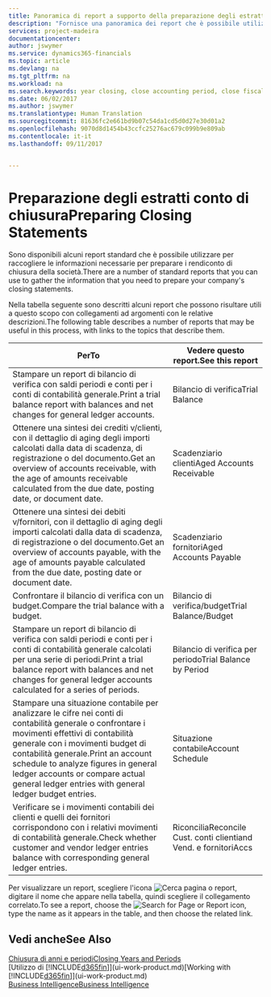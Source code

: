 ```yaml
---
title: Panoramica di report a supporto della preparazione degli estratti conto di chiusura | Documenti Microsoft
description: "Fornisce una panoramica dei report che è possibile utilizzare per raccogliere le informazioni e preparare gli estratti conto di chiusura della società alla chiusura dell'anno fiscale."
services: project-madeira
documentationcenter: 
author: jswymer
ms.service: dynamics365-financials
ms.topic: article
ms.devlang: na
ms.tgt_pltfrm: na
ms.workload: na
ms.search.keywords: year closing, close accounting period, close fiscal year, aging, creditor payments, vendor payments, assets, liabilities, equity, analysis, reporting, financial report, business intelligence, BI, Power Bi, KPI
ms.date: 06/02/2017
ms.author: jswymer
ms.translationtype: Human Translation
ms.sourcegitcommit: 81636fc2e661bd9b07c54da1cd5d0d27e30d01a2
ms.openlocfilehash: 9070d8d1454b43ccfc25276ac679c099b9e809ab
ms.contentlocale: it-it
ms.lasthandoff: 09/11/2017


---
```

# <a name="preparing-closing-statements"></a><span data-ttu-id="90c7c-103">Preparazione degli estratti conto di chiusura</span><span class="sxs-lookup"><span data-stu-id="90c7c-103">Preparing Closing Statements</span></span>
<span data-ttu-id="90c7c-104">Sono disponibili alcuni report standard che è possibile utilizzare per raccogliere le informazioni necessarie per preparare i rendiconto di chiusura della società.</span><span class="sxs-lookup"><span data-stu-id="90c7c-104">There are a number of standard reports that you can use to gather the information that you need to prepare your company's closing statements.</span></span>

<span data-ttu-id="90c7c-105">Nella tabella seguente sono descritti alcuni report che possono risultare utili a questo scopo con collegamenti ad argomenti con le relative descrizioni.</span><span class="sxs-lookup"><span data-stu-id="90c7c-105">The following table describes a number of reports that may be useful in this process, with links to the topics that describe them.</span></span>

| <span data-ttu-id="90c7c-106">Per</span><span class="sxs-lookup"><span data-stu-id="90c7c-106">To</span></span> | <span data-ttu-id="90c7c-107">Vedere questo report.</span><span class="sxs-lookup"><span data-stu-id="90c7c-107">See this report</span></span> |
| --- | --- |
| <span data-ttu-id="90c7c-108">Stampare un report di bilancio di verifica con saldi periodi e conti per i conti di contabilità generale.</span><span class="sxs-lookup"><span data-stu-id="90c7c-108">Print a trial balance report with balances and net changes for general ledger accounts.</span></span> |<span data-ttu-id="90c7c-109">Bilancio di verifica</span><span class="sxs-lookup"><span data-stu-id="90c7c-109">Trial Balance</span></span> |
| <span data-ttu-id="90c7c-110">Ottenere una sintesi dei crediti v/clienti, con il dettaglio di aging degli importi calcolati dalla data di scadenza, di registrazione o del documento.</span><span class="sxs-lookup"><span data-stu-id="90c7c-110">Get an overview of accounts receivable, with the age of amounts receivable calculated from the due date, posting date, or document date.</span></span> |<span data-ttu-id="90c7c-111">Scadenziario clienti</span><span class="sxs-lookup"><span data-stu-id="90c7c-111">Aged Accounts Receivable</span></span> |
| <span data-ttu-id="90c7c-112">Ottenere una sintesi dei debiti v/fornitori, con il dettaglio di aging degli importi calcolati dalla data di scadenza, di registrazione o del documento.</span><span class="sxs-lookup"><span data-stu-id="90c7c-112">Get an overview of accounts payable, with the age of amounts payable calculated from the due date, posting date or document date.</span></span> |<span data-ttu-id="90c7c-113">Scadenziario fornitori</span><span class="sxs-lookup"><span data-stu-id="90c7c-113">Aged Accounts Payable</span></span> |
| <span data-ttu-id="90c7c-114">Confrontare il bilancio di verifica con un budget.</span><span class="sxs-lookup"><span data-stu-id="90c7c-114">Compare the trial balance with a budget.</span></span> |<span data-ttu-id="90c7c-115">Bilancio di verifica/budget</span><span class="sxs-lookup"><span data-stu-id="90c7c-115">Trial Balance/Budget</span></span> |
| <span data-ttu-id="90c7c-116">Stampare un report di bilancio di verifica con saldi periodi e conti per i conti di contabilità generale calcolati per una serie di periodi.</span><span class="sxs-lookup"><span data-stu-id="90c7c-116">Print a trial balance report with balances and net changes for general ledger accounts calculated for a series of periods.</span></span> |<span data-ttu-id="90c7c-117">Bilancio di verifica per periodo</span><span class="sxs-lookup"><span data-stu-id="90c7c-117">Trial Balance by Period</span></span> |
| <span data-ttu-id="90c7c-118">Stampare una situazione contabile per analizzare le cifre nei conti di contabilità generale o confrontare i movimenti effettivi di contabilità generale con i movimenti budget di contabilità generale.</span><span class="sxs-lookup"><span data-stu-id="90c7c-118">Print an account schedule to analyze figures in general ledger accounts or compare actual general ledger entries with general ledger budget entries.</span></span> |<span data-ttu-id="90c7c-119">Situazione contabile</span><span class="sxs-lookup"><span data-stu-id="90c7c-119">Account Schedule</span></span> |
| <span data-ttu-id="90c7c-120">Verificare se i movimenti contabili dei clienti e quelli dei fornitori corrispondono con i relativi movimenti di contabilità generale.</span><span class="sxs-lookup"><span data-stu-id="90c7c-120">Check whether customer and vendor ledger entries balance with corresponding general ledger entries.</span></span> |<span data-ttu-id="90c7c-121">Riconcilia</span><span class="sxs-lookup"><span data-stu-id="90c7c-121">Reconcile Cust.</span></span> <span data-ttu-id="90c7c-122">conti clienti</span><span class="sxs-lookup"><span data-stu-id="90c7c-122">and Vend.</span></span> <span data-ttu-id="90c7c-123">e fornitori</span><span class="sxs-lookup"><span data-stu-id="90c7c-123">Accs</span></span> |

<span data-ttu-id="90c7c-124">Per visualizzare un report, scegliere l'icona ![Cerca pagina o report](media/ui-search/search_small.png "icona Cerca pagina o report"), digitare il nome che appare nella tabella, quindi scegliere il collegamento correlato.</span><span class="sxs-lookup"><span data-stu-id="90c7c-124">To see a report, choose the ![Search for Page or Report](media/ui-search/search_small.png "Search for Page or Report icon") icon, type the name as it appears in the table, and then choose the related link.</span></span>

## <a name="see-also"></a><span data-ttu-id="90c7c-125">Vedi anche</span><span class="sxs-lookup"><span data-stu-id="90c7c-125">See Also</span></span>
[<span data-ttu-id="90c7c-126">Chiusura di anni e periodi</span><span class="sxs-lookup"><span data-stu-id="90c7c-126">Closing Years and Periods</span></span>](year-close-years-periods.md)  
<span data-ttu-id="90c7c-127">[Utilizzo di [!INCLUDE[d365fin](includes/d365fin_md.md)]](ui-work-product.md)</span><span class="sxs-lookup"><span data-stu-id="90c7c-127">[Working with [!INCLUDE[d365fin](includes/d365fin_md.md)]](ui-work-product.md)</span></span>  
[<span data-ttu-id="90c7c-128">Business Intelligence</span><span class="sxs-lookup"><span data-stu-id="90c7c-128">Business Intelligence</span></span>](bi.md)

